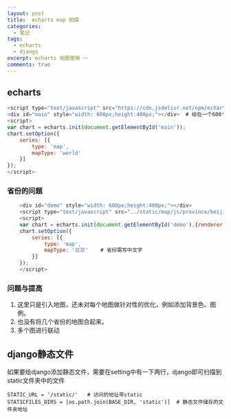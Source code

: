 ```yaml
---
layout: post
title:  echarts map 初探
categories: 
  - 笔记
tags:
  - echarts
  - django
excerpt: echarts 地图使用 一
comments: true
---
```


## echarts

```js
<script type="text/javascript" src="https://cdn.jsdelivr.net/npm/echarts/map/js/world.js"></script>  # 通过cdn使用地图信息
<div id="main" style="width: 600px;height:400px;"></div>  # 绘在一个600*400的画布上
<script>
var chart = echarts.init(document.getElementById('main'));
chart.setOption({
    series: [{
        type: 'map',
        mapType: 'world'
    }]
});
</script>

```

### 省份的问题

```js
    <div id="demo" style="width: 600px;height:400px;"></div>
    <script type="text/javascript" src="../static/map/js/province/beijing.js"></script>  # 引入北京的地图信息
    <script>
    var chart = echarts.init(document.getElementById('demo'),{renderer:'svg'});
    chart.setOption({
        series: [{
            type: 'map',
            mapType: '北京'    # 省份需写中文字
        }]
    });
    </script>
```

### 问题与提高

1. 这里只是引入地图，还未对每个地图做针对性的优化，例如添加背景色、图例。
2. 也没有将几个省份的地图合起来。
3. 多个图进行联动

## django静态文件

如果要给django添加静态文件，需要在setting中有一下两行，django即可扫描到static文件夹中的文件

```
STATIC_URL = '/static/'   # 访问的地址带static
STATICFILES_DIRS = [os.path.join(BASE_DIR, 'static')]  # 静态文件储存的文件夹地址
```